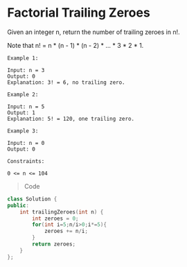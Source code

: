 # Factorial Trailing Zeroes

Given an integer n, return the number of trailing zeroes in n!.

Note that n! = n * (n - 1) * (n - 2) * ... * 3 * 2 * 1.

 
```
Example 1:

Input: n = 3
Output: 0
Explanation: 3! = 6, no trailing zero.
```
```
Example 2:

Input: n = 5
Output: 1
Explanation: 5! = 120, one trailing zero.
```
```
Example 3:

Input: n = 0
Output: 0
```
```
Constraints:

0 <= n <= 104
```
> Code
```cpp
class Solution {
public:
    int trailingZeroes(int n) {
        int zeroes = 0;
        for(int i=5;n/i>0;i*=5){
            zeroes += n/i;
        }
        return zeroes;
    }
};
```
